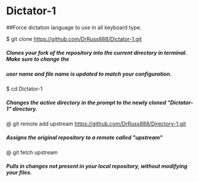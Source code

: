 Dictator-1
==========

##Force dictation language to use in all keyboard type.

$ git clone https://github.com/DrRuss888/Dictator-1.git
##### Clones your fork of the repository into the current directory in terminal. Make sure to change the 
##### user name and file name is updated to match your configuration.

$ cd Dictator-1
##### Changes the active directory in the prompt to the newly cloned "Dictator-1" directory.

@ git remote add upstream https://github.com/DrRuss888/Directory-1.git
##### Assigns the original repository to a remote called "upstream"

@ git fetch upstream
##### Pulls in changes not present in your local repository, without modifying your files.
